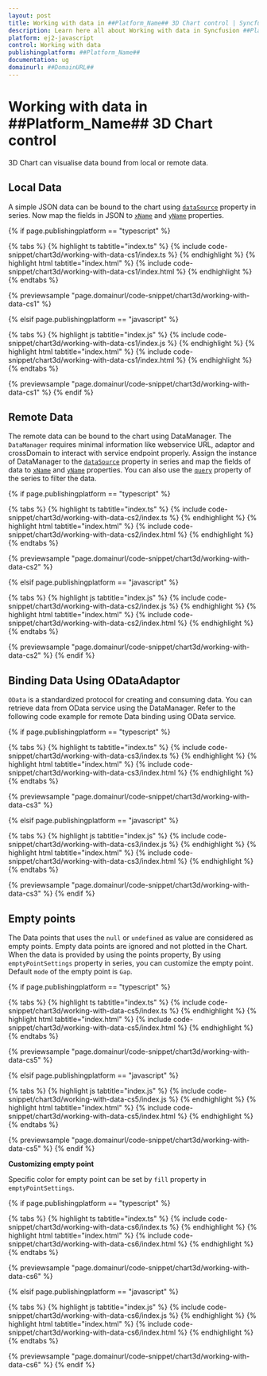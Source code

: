 ```yaml
---
layout: post
title: Working with data in ##Platform_Name## 3D Chart control | Syncfusion
description: Learn here all about Working with data in Syncfusion ##Platform_Name## 3D Chart control of Syncfusion Essential JS 2 and more.
platform: ej2-javascript
control: Working with data 
publishingplatform: ##Platform_Name##
documentation: ug
domainurl: ##DomainURL##
---
```

<!-- markdownlint-disable MD036 -->

# Working with data in ##Platform_Name## 3D Chart control

3D Chart can visualise data bound from local or remote data.

## Local Data

A simple JSON data can be bound to the chart using [`dataSource`](../api/chart/series/) property in series. Now map the fields in JSON to [`xName`](../api/chart/series/#xname-string) and [`yName`](../api/chart/series/#yname-string) properties.

{% if page.publishingplatform == "typescript" %}

{% tabs %}
{% highlight ts tabtitle="index.ts" %}
{% include code-snippet/chart3d/working-with-data-cs1/index.ts %}
{% endhighlight %}
{% highlight html tabtitle="index.html" %}
{% include code-snippet/chart3d/working-with-data-cs1/index.html %}
{% endhighlight %}
{% endtabs %}
        
{% previewsample "page.domainurl/code-snippet/chart3d/working-with-data-cs1" %}

{% elsif page.publishingplatform == "javascript" %}

{% tabs %}
{% highlight js tabtitle="index.js" %}
{% include code-snippet/chart3d/working-with-data-cs1/index.js %}
{% endhighlight %}
{% highlight html tabtitle="index.html" %}
{% include code-snippet/chart3d/working-with-data-cs1/index.html %}
{% endhighlight %}
{% endtabs %}

{% previewsample "page.domainurl/code-snippet/chart3d/working-with-data-cs1" %}
{% endif %}

## Remote Data

The remote data can be bound to the chart using DataManager. The `DataManager` requires minimal information like webservice URL, adaptor and crossDomain to interact with service endpoint properly. Assign the instance of DataManager to the [`dataSource`](../api/chart/series/#datasource-object---datamanager) property in series and map the fields of data to [`xName`](../api/chart/series/#xname-string) and [`yName`](../api/chart/series/#yname-string) properties. You can also use the [`query`](../api/chart/series/#query-string) property of the series to filter the data.

{% if page.publishingplatform == "typescript" %}

 {% tabs %}
{% highlight ts tabtitle="index.ts" %}
{% include code-snippet/chart3d/working-with-data-cs2/index.ts %}
{% endhighlight %}
{% highlight html tabtitle="index.html" %}
{% include code-snippet/chart3d/working-with-data-cs2/index.html %}
{% endhighlight %}
{% endtabs %}
        
{% previewsample "page.domainurl/code-snippet/chart3d/working-with-data-cs2" %}

{% elsif page.publishingplatform == "javascript" %}

{% tabs %}
{% highlight js tabtitle="index.js" %}
{% include code-snippet/chart3d/working-with-data-cs2/index.js %}
{% endhighlight %}
{% highlight html tabtitle="index.html" %}
{% include code-snippet/chart3d/working-with-data-cs2/index.html %}
{% endhighlight %}
{% endtabs %}

{% previewsample "page.domainurl/code-snippet/chart3d/working-with-data-cs2" %}
{% endif %}

## Binding Data Using ODataAdaptor

`OData` is a standardized protocol for creating and consuming data. You can retrieve data from OData service using the DataManager. Refer to the following code example for remote Data binding using OData service.

{% if page.publishingplatform == "typescript" %}

 {% tabs %}
{% highlight ts tabtitle="index.ts" %}
{% include code-snippet/chart3d/working-with-data-cs3/index.ts %}
{% endhighlight %}
{% highlight html tabtitle="index.html" %}
{% include code-snippet/chart3d/working-with-data-cs3/index.html %}
{% endhighlight %}
{% endtabs %}
        
{% previewsample "page.domainurl/code-snippet/chart3d/working-with-data-cs3" %}

{% elsif page.publishingplatform == "javascript" %}

{% tabs %}
{% highlight js tabtitle="index.js" %}
{% include code-snippet/chart3d/working-with-data-cs3/index.js %}
{% endhighlight %}
{% highlight html tabtitle="index.html" %}
{% include code-snippet/chart3d/working-with-data-cs3/index.html %}
{% endhighlight %}
{% endtabs %}

{% previewsample "page.domainurl/code-snippet/chart3d/working-with-data-cs3" %}
{% endif %}

## Empty points

The Data points that uses the `null` or `undefined` as value are considered as empty points. Empty data points are ignored and not plotted in the Chart. When the data is provided by using the points property, By using `emptyPointSettings` property in series, you can customize the empty point. Default `mode` of the empty point is `Gap`.

{% if page.publishingplatform == "typescript" %}

 {% tabs %}
{% highlight ts tabtitle="index.ts" %}
{% include code-snippet/chart3d/working-with-data-cs5/index.ts %}
{% endhighlight %}
{% highlight html tabtitle="index.html" %}
{% include code-snippet/chart3d/working-with-data-cs5/index.html %}
{% endhighlight %}
{% endtabs %}
        
{% previewsample "page.domainurl/code-snippet/chart3d/working-with-data-cs5" %}

{% elsif page.publishingplatform == "javascript" %}

{% tabs %}
{% highlight js tabtitle="index.js" %}
{% include code-snippet/chart3d/working-with-data-cs5/index.js %}
{% endhighlight %}
{% highlight html tabtitle="index.html" %}
{% include code-snippet/chart3d/working-with-data-cs5/index.html %}
{% endhighlight %}
{% endtabs %}

{% previewsample "page.domainurl/code-snippet/chart3d/working-with-data-cs5" %}
{% endif %}

**Customizing empty point**

Specific color for empty point can be set by `fill` property in `emptyPointSettings`.

{% if page.publishingplatform == "typescript" %}

 {% tabs %}
{% highlight ts tabtitle="index.ts" %}
{% include code-snippet/chart3d/working-with-data-cs6/index.ts %}
{% endhighlight %}
{% highlight html tabtitle="index.html" %}
{% include code-snippet/chart3d/working-with-data-cs6/index.html %}
{% endhighlight %}
{% endtabs %}
        
{% previewsample "page.domainurl/code-snippet/chart3d/working-with-data-cs6" %}

{% elsif page.publishingplatform == "javascript" %}

{% tabs %}
{% highlight js tabtitle="index.js" %}
{% include code-snippet/chart3d/working-with-data-cs6/index.js %}
{% endhighlight %}
{% highlight html tabtitle="index.html" %}
{% include code-snippet/chart3d/working-with-data-cs6/index.html %}
{% endhighlight %}
{% endtabs %}

{% previewsample "page.domainurl/code-snippet/chart3d/working-with-data-cs6" %}
{% endif %}